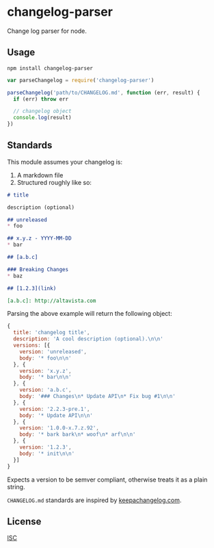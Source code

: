 # changelog-parser

Change log parser for node.

## Usage

```
npm install changelog-parser
```

```js
var parseChangelog = require('changelog-parser')

parseChangelog('path/to/CHANGELOG.md', function (err, result) {
  if (err) throw err

  // changelog object
  console.log(result)
})
```

## Standards

This module assumes your changelog is:

1. A markdown file
1. Structured roughly like so:

```md
# title

description (optional)

## unreleased
* foo

## x.y.z - YYYY-MM-DD
* bar

## [a.b.c]

### Breaking Changes
* baz

## [1.2.3](link)

[a.b.c]: http://altavista.com
```

Parsing the above example will return the following object:

```js
{
  title: 'changelog title',
  description: 'A cool description (optional).\n\n'
  versions: [{
    version: 'unreleased',
    body: '* foo\n\n'
  }, {
    version: 'x.y.z',
    body: '* bar\n\n'
  }, {
    version: 'a.b.c',
    body: '### Changes\n* Update API\n* Fix bug #1\n\n'
  }, {
    version: '2.2.3-pre.1',
    body: '* Update API\n\n'
  }, {
    version: '1.0.0-x.7.z.92',
    body: '* bark bark\n* woof\n* arf\n\n'
  }, {
    version: '1.2.3',
    body: '* init\n\n'
  }]
}
```

Expects a version to be semver compliant, otherwise treats it as a plain string.

`CHANGELOG.md` standards are inspired by [keepachangelog.com](http://keepachangelog.com/).

## License

[ISC](LICENSE.md)
